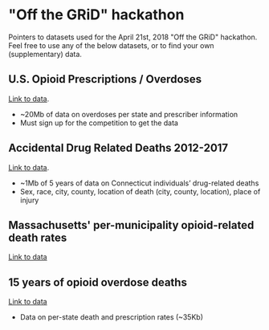 # "Off the GRiD" hackathon

Pointers to datasets used for the April 21st, 2018 "Off the GRiD" hackathon. Feel free to use any of the below datasets,
or to find your own (supplementary) data.

## U.S. Opioid Prescriptions / Overdoses

[Link to data](https://www.kaggle.com/apryor6/us-opiate-prescriptions).

- ~20Mb of data on overdoses per state and prescriber information
- Must sign up for the competition to get the data

## Accidental Drug Related Deaths 2012-2017

[Link to data](https://catalog.data.gov/dataset/accidental-drug-related-deaths-january-2012-sept-2015).

- ~1Mb of 5 years of data on Connecticut individuals’ drug-related deaths
- Sex, race, city, county, location of death (city, county, location), place of injury

## Massachusetts' per-municipality opioid-related death rates

[Link to data](http://www.mass.gov/chapter55/js/data/csv/Introduction_MassMuni_5yrOpioidDeathRate.csv)

## 15 years of opioid overdose deaths

[Link to data](https://data.world/health/opioid-overdose-deaths#)

- Data on per-state death and prescription rates (~35Kb)

